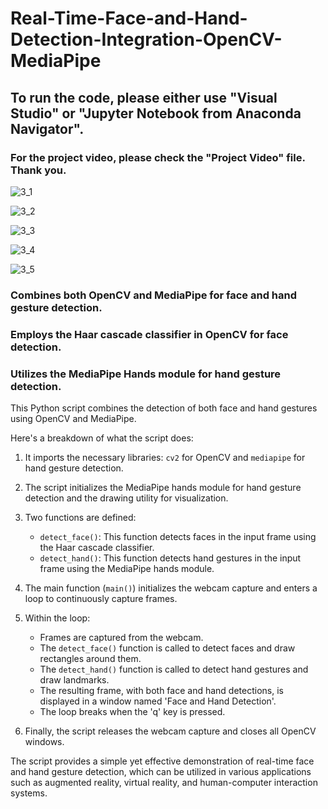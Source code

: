 # Real-Time-Face-and-Hand-Detection-Integration-OpenCV-MediaPipe

## To run the code, please either use "Visual Studio" or "Jupyter Notebook from Anaconda Navigator".

### For the project video, please check the "Project Video" file. Thank you.

![3_1](https://github.com/TITHI-KHAN/Real-Time-Face-and-Hand-Detection-Integration-OpenCV-MediaPipe/assets/65033964/884f9e03-b9b7-468f-9656-d5f1e964ac40)

![3_2](https://github.com/TITHI-KHAN/Real-Time-Face-and-Hand-Detection-Integration-OpenCV-MediaPipe/assets/65033964/02f68ce8-8177-4e82-b595-50f79a2d25c6)

![3_3](https://github.com/TITHI-KHAN/Real-Time-Face-and-Hand-Detection-Integration-OpenCV-MediaPipe/assets/65033964/a2357f8a-0c4a-4e38-87f9-722624dbaa9c)

![3_4](https://github.com/TITHI-KHAN/Real-Time-Face-and-Hand-Detection-Integration-OpenCV-MediaPipe/assets/65033964/fcec1b1a-08e7-4bf5-b2f9-b48f4ecec5d7)

![3_5](https://github.com/TITHI-KHAN/Real-Time-Face-and-Hand-Detection-Integration-OpenCV-MediaPipe/assets/65033964/5d281f09-01ee-43dd-ad5d-4f9409230e6d)


### Combines both OpenCV and MediaPipe for face and hand gesture detection.
### Employs the Haar cascade classifier in OpenCV for face detection.
### Utilizes the MediaPipe Hands module for hand gesture detection.

This Python script combines the detection of both face and hand gestures using OpenCV and MediaPipe.

Here's a breakdown of what the script does:

1. It imports the necessary libraries: `cv2` for OpenCV and `mediapipe` for hand gesture detection.

2. The script initializes the MediaPipe hands module for hand gesture detection and the drawing utility for visualization.

3. Two functions are defined:
   - `detect_face()`: This function detects faces in the input frame using the Haar cascade classifier.
   - `detect_hand()`: This function detects hand gestures in the input frame using the MediaPipe hands module.

4. The main function (`main()`) initializes the webcam capture and enters a loop to continuously capture frames.

5. Within the loop:
   - Frames are captured from the webcam.
   - The `detect_face()` function is called to detect faces and draw rectangles around them.
   - The `detect_hand()` function is called to detect hand gestures and draw landmarks.
   - The resulting frame, with both face and hand detections, is displayed in a window named 'Face and Hand Detection'.
   - The loop breaks when the 'q' key is pressed.

6. Finally, the script releases the webcam capture and closes all OpenCV windows.

The script provides a simple yet effective demonstration of real-time face and hand gesture detection, which can be utilized in various applications such as augmented reality, virtual reality, and human-computer interaction systems.
